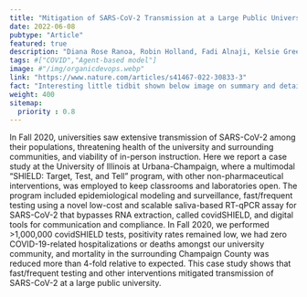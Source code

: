 ```yaml
---
title: "Mitigation of SARS-CoV-2 Transmission at a Large Public University"
date: 2022-06-08
pubtype: "Article"
featured: true
description: "Diana Rose Ranoa, Robin Holland, Fadi Alnaji, Kelsie Green, Leyi Wang, Richard Fredrickson, <b>Tong Wang</b>, George Wong, Johnny Uelmen, Sergei Maslov, et al., <i>Nature Communications, 2022</i>"
tags: #["COVID","Agent-based model"]
image: #"/img/organicdevops.webp"
link: "https://www.nature.com/articles/s41467-022-30833-3"
fact: "Interesting little tidbit shown below image on summary and detail page"
weight: 400
sitemap:
  priority : 0.8
---
```


In Fall 2020, universities saw extensive transmission of SARS-CoV-2 among their populations, threatening health of the university and surrounding communities, and viability of in-person instruction. Here we report a case study at the University of Illinois at Urbana-Champaign, where a multimodal “SHIELD: Target, Test, and Tell” program, with other non-pharmaceutical interventions, was employed to keep classrooms and laboratories open. The program included epidemiological modeling and surveillance, fast/frequent testing using a novel low-cost and scalable saliva-based RT-qPCR assay for SARS-CoV-2 that bypasses RNA extraction, called covidSHIELD, and digital tools for communication and compliance. In Fall 2020, we performed >1,000,000 covidSHIELD tests, positivity rates remained low, we had zero COVID-19-related hospitalizations or deaths amongst our university community, and mortality in the surrounding Champaign County was reduced more than 4-fold relative to expected. This case study shows that fast/frequent testing and other interventions mitigated transmission of SARS-CoV-2 at a large public university.
